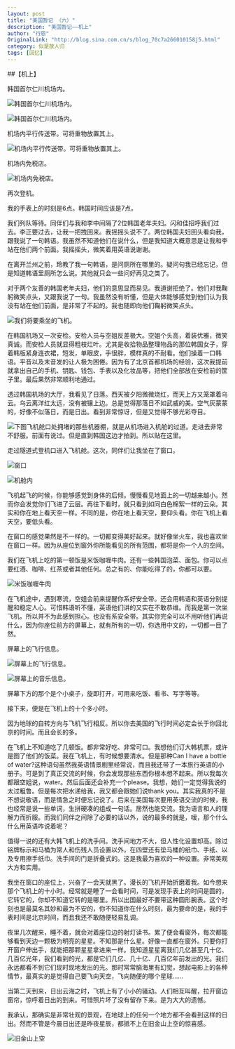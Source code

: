 ```yaml
---
layout: post
title: "美国暂记 （六）"
description: "美国暂记——机上"
author: "行恩"
OriginalLink: "http://blog.sina.com.cn/s/blog_70c7a266010158j5.html"
category: 似是故人归
tags: [回忆]
---
```


##【机上】 

韩国首尔仁川机场内。

![韩国首尔仁川机场内。](/image/american-suspense/70c7a266xd34a28c541fc&690.jpg)

![韩国首尔仁川机场内。](/image/american-suspense/70c7a266xd34a2c4ccd8c&690.jpg)

机场内平行传送带。可将重物放置其上。

![机场内平行传送带。可将重物放置其上。](/image/american-suspense/70c7a266xd34a3ac8c4b3&690.jpg)

机场内免税店。

![机场内免税店。](/image/american-suspense/70c7a266xd34a30e3c9a8&690.jpg)

再次登机。

我的手表上的时刻是6点。韩国时间应该是7点。

我们列队等待。同伴们与我和李中间隔了2位韩国老年夫妇。闪和佳招呼我们过去。李正要过去，让我一把拽回来。我摇摇头说不了。两位韩国夫妇回头看向我，跟我说了一句韩语。我虽然不知道他们在说什么，但是我知道大概意思是让我和李站在他们两个前面。我摇摇头，微笑着用英语说谢谢。

在离开兰州之前，玲教了我一句韩语，是问厕所在哪里的。疑问句我已经忘记，但是知道韩语里厕所怎么说。其他就只会一些问好再见之类了。

对于两个友善的韩国老年夫妇，他们的意思显而易见。我道谢拒绝了。他们对我鞠躬微笑点头，又跟我说了一句。我虽然没有听懂，但是大体能够感觉到他们认为我没有站在他们前面，是非常了不起的。我也随即向他们鞠躬微笑点头。


![我们将要乘坐的飞机。](/image/american-suspense/70c7a266xd2ff3cfda8c7&690.jpg)

在韩国机场又一次安检。安检人员与空姐反差极大。空姐个头高，着装优雅，微笑真诚。而安检人员就显得粗枝烂叶。尤其是收拾物品整理物品的那位韩国女子，穿着韩版紧身连衣裙，短发，单眼皮，手很胖，模样真的不耐看。他们操着一口韩语。平音以及末音发的让人极为困倦。因为有了北京首都机场的经验，这次我提前就拿出自己的手机、钥匙、钱包、手表以及化妆品等，把他们全部放在安检前的筐子里。最后果然非常顺利地通过。

透过韩国机场的大厅，我看见了日落。西天被夕阳微微烧红，而天上方又笼罩着乌云。乌云离洋红太远，没有被镶上边。总是觉得那落日不如武威的美。空气灰蒙蒙的，好像不似落日，而是日出。看到非常惊讶，但是又觉得不够光彩夺目。

![下图飞机舱口处拥堵的那些机器棚，就是从机场进入机舱的过道。走进去非常不舒服。前面有说过。但是直到韩国这边才拍到。所以贴在这里。](/image/american-suspense/70c7a266xd2ff7c5d6e43&690.jpg)

走过隧道式登机口进入飞机舱。这次，同伴们让我坐在了窗口。
 
![窗口](/image/american-suspense/window.jpg)

![机舱内](/image/american-suspense/70c7a266xd2ff87065575&690.jpg)

飞机起飞的时候，你能够感觉到身体的后倾。慢慢看见地面上的一切越来越小。然而你会发觉你们飞进了云层。再往下看时，就只看到如同白色棉絮一样的云朵。其实和你在地上看天空一样。不同的是，你在地上看天空，要仰头看。你在飞机上看天空，要低头看。

在窗口的感觉果然是不一样的。一切都变得美好起来。就好像坐火车，我也喜欢坐在窗口一样。因为从座位到窗外你所能看见的所有范围，都将是你一个人的空间。
 

我们在飞机上吃的第一顿饭是米饭咖喱牛肉。还有一些韩国泡菜、面包。你可以点要红酒、咖啡、红茶或者其他任何。总之有的、你能吃得了的，你都可以要。

![米饭咖喱牛肉](/image/american-suspense/70c7a266xd2ff949783a3&690.jpg)

在飞机途中，遇到寒流，空姐会前来提醒你系好安全带。还会用韩语和英语分别提醒和稳定人心。可惜韩语听不懂，英语他们讲的又实在不敢恭维。而我是第一次坐飞机。所以并不为此感到担心。也没有系安全带。其实你完全可以不用听他们再说什么，因为你座位前方的屏幕上，就有所有的一切，你选用中文的，一切都一目了然。


屏幕上的飞行信息。

![屏幕上的飞行信息。](/image/american-suspense/70c7a266xd2ffbedd3dfa&690.jpg)

![屏幕上的音乐信息。](/image/american-suspense/70c7a266xd2ffcc329111&690.jpg)

屏幕下方的那个是个小桌子，旋即打开，可用来吃饭、看书、写字等等。
 

接下来，便是在飞机上的十个多小时。

因为地球的自转方向与飞机飞行相反。所以你去美国的飞行时间必定会长于你回北京的时间。而且会长的多。


在飞机上不知道吃了几顿饭。都非常好吃、非常可口。我想他们订大韩机票，或许是图了他们的饭菜。我在飞机上，有时候想要清水。但是那种Can I have a bottle of water?这种语句虽然我英语情景剧里经常说，而且我还带了一本旅行英语的小册子。可是到了真正交流的时候，你会发现那些东西你根本想不起来。所以我每次都跟空姐说，water。然后后面还会补充一个please。我想，她们一定觉得我说的太过粗鲁。但是每次把水递给我，我又都会跟她们说thank you。其实我真的不是不想说敬语，而是情急之时便忘记说了。后来在美国每次要用英语交流的时候，我也经常是说一些单词，生拼硬凑的组成一句话。居然也能交流。我为语言和人的理解力而折服。而我们同伴之间除了必要的话以外，说的最多的就是，嗳，那个什么什么用英语咋说着呢？ 

值得一说的还有大韩飞机上的洗手间。洗手间地方不大，但人性化设置却高。除过铭牌标示和马桶为常人和伤残人员设置以外，在四壁还有垫马桶的纸巾、手纸、以及专用擦手纸巾。洗手间的门是折叠式的。这是我最为喜欢的一种设置。非常美观大方和实用。

我坐在窗口的座位上，兴奋了一会天就黑了。漫长的飞机开始折磨着我。如今想来那个飞机上的十小时。经常就是睡了一会看时间，可是发现手表上的时间是圆的，它转它的，你却不知道它转的是哪里。所以出国最好不要带这种圆形腕表。这个时刻也是最莫名其妙和最为不安的，你不知道你在什么时刻，最为要命的是，我的手表时间是北京时间，而且我还不敢随便轻易乱调。
 

夜里几次醒来，睡不着，就会对着座位边的射灯读书。累了便会看窗外，每次都能够看到天边一颗极为明亮的星星。不知那是什么星。好像一直都在窗外。只要你打开窗户伸出手，就能把那颗星星拿进来一样。我知道星星离我们几亿甚至几十亿、几百亿光年，我们看到的光，都是它们几亿、几十亿、几百亿年前发出的光。我们永远都看不到它们现时现地发出的光。那时常常脑海里有幻觉，想起电影上的各种情节，最真实的是觉得自己要飞向天空，飞向随便的哪个星球……


当第二天到来，日出云海之时，飞机上有了小小的骚动。人们相互叫醒，拉开窗边窗帘，惊呼着日出的到来。可惜照片坏了没有留存下来。是为大大的遗憾。


我承认，那确实是非常壮观的景观，在地球上的任何一个地方都不会看到这样的日出。然而不管是今晨日出还是昨夜星辰，都抵不上在旧金山上空的惊喜感。

![旧金山上空](/image/american-suspense/70c7a266xd2ffa232f225&690.jpg)
